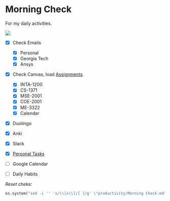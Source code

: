 # Morning Check
For my daily activities.

![](../media/Pasted%20image%2020241106071600.png)



- [x] Check Emails
	- [x] Personal
	- [x] Georgia Tech
	- [x] Ansys
- [x] Check Canvas, load [Assignments](Assignments.md)
	- [x] INTA-1200
	- [x] CS-1371
	- [x] MSE-2001
	- [x] COE-2001
	- [x] ME-3322
	- [x] Calendar
- [x] Duolingo
- [x] Anki 
- [x] Slack
- [x] [Personal Tasks](Personal%20Tasks.md)
- [ ] Google Calendar
- [ ] Daily Habits


*Reset cheks:*
```python
os.system("sed -i '' 's/\\[x\\]/[ ]/g' \"productivity/Morning Check.md\"")
```